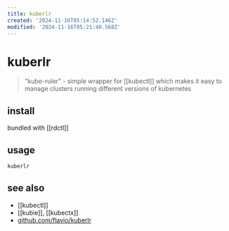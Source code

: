 ```yaml
---
title: kuberlr
created: '2024-11-16T05:14:52.146Z'
modified: '2024-11-16T05:21:40.568Z'
---
```


# kuberlr

> "kube-ruler" - simple wrapper for [[kubectl]] which makes it easy to manage clusters running different versions of kubernetes

## install

bundled with [[rdctl]]

## usage

```sh
kuberlr
```

## see also

- [[kubectl]]
- [[kubie]], [[kubectx]]
- [github.com/flavio/kuberlr](https://github.com/flavio/kuberlr)
